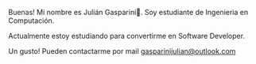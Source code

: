  
 Buenas! Mi nombre es Julián Gasparini👻. Soy estudiante de Ingenieria en Computación.
 
 Actualmente estoy estudiando para convertirme en Software Developer.
 
 Un gusto! Pueden contactarme por mail gasparinijulian@outlook.com
